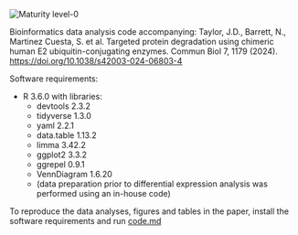 ![Maturity level-0](https://img.shields.io/badge/Maturity%20Level-ML--0-red)

Bioinformatics data analysis code accompanying: Taylor, J.D., Barrett, N., Martinez Cuesta, S. et al. Targeted protein degradation using chimeric human E2 ubiquitin-conjugating enzymes. Commun Biol 7, 1179 (2024). https://doi.org/10.1038/s42003-024-06803-4

Software requirements:
- R 3.6.0 with libraries:
  - devtools 2.3.2
  - tidyverse 1.3.0
  - yaml 2.2.1
  - data.table 1.13.2
  - limma 3.42.2
  - ggplot2 3.3.2
  - ggrepel 0.9.1
  - VennDiagram 1.6.20
  - (data preparation prior to differential expression analysis was performed using an in-house code) 

To reproduce the data analyses, figures and tables in the paper, install the software requirements and run [code.md](code.md)
